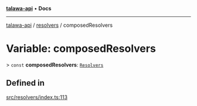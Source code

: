 [**talawa-api**](../../README.md) • **Docs**

***

[talawa-api](../../modules.md) / [resolvers](../README.md) / composedResolvers

# Variable: composedResolvers

\> `const` **composedResolvers**: [`Resolvers`](../../types/generatedGraphQLTypes/type-aliases/Resolvers.md)

## Defined in

[src/resolvers/index.ts:113](https://github.com/PalisadoesFoundation/talawa-api/blob/c952c7a3bfd4b8b910fbae10313f5402ade5a9d4/src/resolvers/index.ts#L113)
